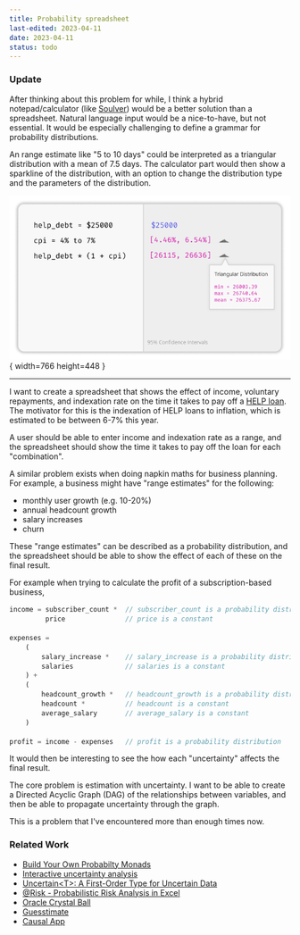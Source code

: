 ```yaml
---
title: Probability spreadsheet
last-edited: 2023-04-11
date: 2023-04-11
status: todo
---
```


### Update

After thinking about this problem for while, I think a hybrid notepad/calculator
(like [Soulver][soulver]) would be a better solution than a spreadsheet.
Natural language input would be a nice-to-have, but not essential. It would be
especially challenging to define a grammar for probability distributions.

An range estimate like "5 to 10 days" could be interpreted as a triangular
distribution with a mean of 7.5 days. The calculator part would then show a 
sparkline of the distribution, with an option to change the distribution type
and the parameters of the distribution.

![A mockup of the probability notepad](/images/probability-notepad.png){ width=766 height=448 }

---

I want to create a spreadsheet that shows the effect of income, voluntary repayments, 
and indexation rate on the time it takes to pay off a [HELP loan][help].
The motivator for this is the indexation of HELP loans to inflation, which is
estimated to be between 6-7% this year. 

A user should be able to enter income and indexation rate as a range, and the
spreadsheet should show the time it takes to pay off the loan for each "combination".

A similar problem exists when doing napkin maths for business planning.
For example, a business might have "range estimates" for the following:

- monthly user growth (e.g. 10-20%)
- annual headcount growth
- salary increases
- churn 

These "range estimates" can be described as a probability distribution, and the
spreadsheet should be able to show the effect of each of these on the final result.

For example when trying to calculate the profit of a subscription-based business,
```js
income = subscriber_count *  // subscriber_count is a probability distribution
         price               // price is a constant

expenses = 
    ( 
        salary_increase *    // salary_increase is a probability distribution
        salaries             // salaries is a constant
    ) +        
    (
        headcount_growth *   // headcount_growth is a probability distribution
        headcount *          // headcount is a constant
        average_salary       // average_salary is a constant
    )

profit = income - expenses   // profit is a probability distribution
```

It would then be interesting to see the how each "uncertainty"
affects the final result.

The core problem is estimation with uncertainty. I want to be able to create a 
Directed Acyclic Graph (DAG) of the relationships between variables, and then
be able to propagate uncertainty through the graph.

This is a problem that I've encountered more than enough times now.

### Related Work

- [Build Your Own Probabilty Monads][probability-monads]
- [Interactive uncertainty analysis][interactive-uncertainty-analysis]
- [Uncertain\<T\>: A First-Order Type for Uncertain Data][uncertaint]
- [@Risk - Probabilistic Risk Analysis in Excel][at-risk]
- [Oracle Crystal Ball][oracle-crystal-ball]
- [Guesstimate][guesstimate]
- [Causal App][causal-app]



[probability-monads]: http://www.randomhacks.net/probability-monads/
[interactive-uncertainty-analysis]: https://dl.acm.org/doi/10.1145/2166966.2167015
[uncertaint]: https://www.microsoft.com/en-us/research/publication/uncertaint-a-first-order-type-for-uncertain-data-2/
[at-risk]: https://www.palisade.com/risk/
[oracle-crystal-ball]: https://www.oracle.com/au/applications/crystalball/
[guesstimate]: https://www.getguesstimate.com/
[help]: https://www.studyassist.gov.au/help-loans
[causal-app]: https://causal.app/
[soulver]: https://soulver.app/